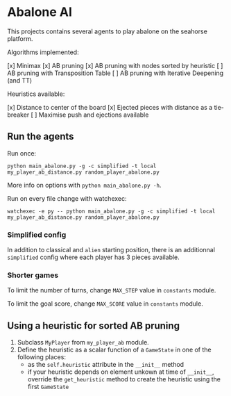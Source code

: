 # Abalone AI

This projects contains several agents to play abalone on the seahorse platform.

Algorithms implemented:

[x] Minimax
[x] AB pruning
[x] AB pruning with nodes sorted by heuristic
[ ] AB pruning with Transposition Table
[ ] AB pruning with Iterative Deepening (and TT)

Heuristics available:

[x] Distance to center of the board
[x] Ejected pieces with distance as a tie-breaker
[ ] Maximise push and ejections available

## Run the agents

Run once:
```
python main_abalone.py -g -c simplified -t local my_player_ab_distance.py random_player_abalone.py 
```

More info on options with `python main_abalone.py -h`.

Run on every file change with watchexec:
```
watchexec -e py -- python main_abalone.py -g -c simplified -t local my_player_ab_distance.py random_player_abalone.py 
```

### Simplified config

In addition to classical and `alien` starting position,
there is an additionnal `simplified` config where each player has 3 pieces available.

### Shorter games

To limit the number of turns, change `MAX_STEP` value in `constants` module.

To limit the goal score, change `MAX_SCORE` value in `constants` module.

## Using a heuristic for sorted AB pruning

1. Subclass `MyPlayer` from `my_player_ab` module.
2. Define the heuristic as a scalar function of a `GameState` in one of the following places:
    - as the `self.heuristic` attribute in the `__init__` method
    - if your heuristic depends on element unkown at time of `__init__`,
        override the `get_heuristic` method to create the heuristic using the first `GameState`

